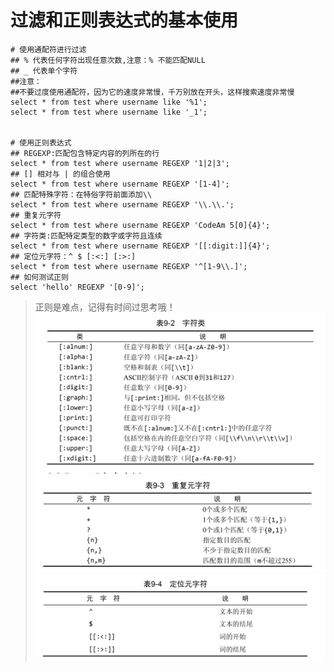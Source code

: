 # 过滤和正则表达式的基本使用

```
# 使用通配符进行过滤
## % 代表任何字符出现任意次数,注意：% 不能匹配NULL
## _ 代表单个字符
##注意：
##不要过度使用通配符，因为它的速度非常慢，千万别放在开头，这样搜索速度非常慢
select * from test where username like '%1';
select * from test where username like '_1';


# 使用正则表达式
## REGEXP:匹配包含特定内容的列所在的行
select * from test where username REGEXP '1|2|3';
## [] 相对与 | 的组合使用
select * from test where username REGEXP '[1-4]';
## 匹配特殊字符：在特俗字符前面添加\\
select * from test where username REGEXP '\\.\\.';
## 重复元字符
select * from test where username REGEXP 'CodeAm 5[0]{4}';
## 字符类:匹配特定类型的数字或字符且连续
select * from test where username REGEXP '[[:digit:]]{4}';
## 定位元字符：^ $ [:<:] [:>:]
select * from test where username REGEXP '^[1-9\\.]';
## 如何测试正则
select 'hello' REGEXP '[0-9]';
```
>正则是难点，记得有时间过思考哦！
![字符类](resources/字符类.png)
![重复元字符](resources/重复元字符.png)
![定位元字符](resources/定位元字符.png)